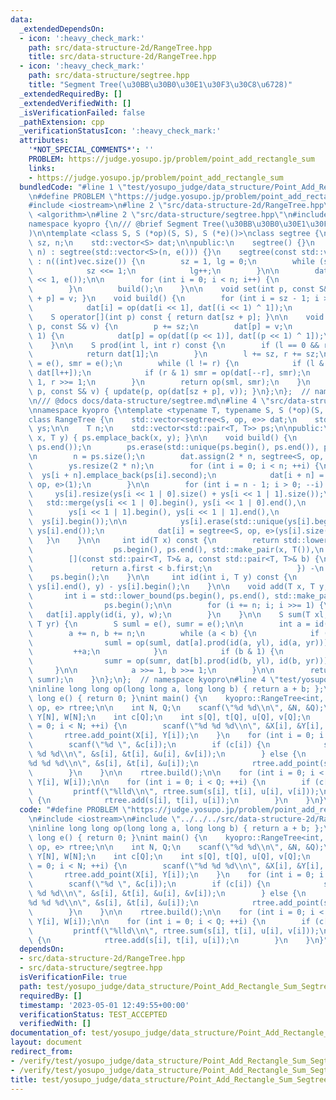 ```yaml
---
data:
  _extendedDependsOn:
  - icon: ':heavy_check_mark:'
    path: src/data-structure-2d/RangeTree.hpp
    title: src/data-structure-2d/RangeTree.hpp
  - icon: ':heavy_check_mark:'
    path: src/data-structure/segtree.hpp
    title: "Segment Tree(\u30BB\u30B0\u30E1\u30F3\u30C8\u6728)"
  _extendedRequiredBy: []
  _extendedVerifiedWith: []
  _isVerificationFailed: false
  _pathExtension: cpp
  _verificationStatusIcon: ':heavy_check_mark:'
  attributes:
    '*NOT_SPECIAL_COMMENTS*': ''
    PROBLEM: https://judge.yosupo.jp/problem/point_add_rectangle_sum
    links:
    - https://judge.yosupo.jp/problem/point_add_rectangle_sum
  bundledCode: "#line 1 \"test/yosupo_judge/data_structure/Point_Add_Rectangle_Sum_Segtree.test.cpp\"\
    \n#define PROBLEM \"https://judge.yosupo.jp/problem/point_add_rectangle_sum\"\n\
    #include <iostream>\n#line 2 \"src/data-structure-2d/RangeTree.hpp\"\n#include\
    \ <algorithm>\n#line 2 \"src/data-structure/segtree.hpp\"\n#include <vector>\n\
    namespace kyopro {\n/// @brief Segment Tree(\u30BB\u30B0\u30E1\u30F3\u30C8\u6728\
    )\n\ntemplate <class S, S (*op)(S, S), S (*e)()>\nclass segtree {\n    int lg,\
    \ sz, n;\n    std::vector<S> dat;\n\npublic:\n    segtree() {}\n    segtree(int\
    \ n) : segtree(std::vector<S>(n, e())) {}\n    segtree(const std::vector<S>& vec)\
    \ : n((int)vec.size()) {\n        sz = 1, lg = 0;\n        while (sz <= n) {\n\
    \            sz <<= 1;\n            lg++;\n        }\n\n        dat = std::vector<S>(sz\
    \ << 1, e());\n\n        for (int i = 0; i < n; i++) {\n            set(i, vec[i]);\n\
    \        }\n        build();\n    }\n\n    void set(int p, const S& v) { dat[sz\
    \ + p] = v; }\n    void build() {\n        for (int i = sz - 1; i > 0; i--) {\n\
    \            dat[i] = op(dat[i << 1], dat[(i << 1) ^ 1]);\n        }\n    }\n\
    \    S operator[](int p) const { return dat[sz + p]; }\n\n    void update(int\
    \ p, const S& v) {\n        p += sz;\n        dat[p] = v;\n        while (p >>=\
    \ 1) {\n            dat[p] = op(dat[(p << 1)], dat[(p << 1) ^ 1]);\n        }\n\
    \    }\n\n    S prod(int l, int r) const {\n        if (l == 0 && r == n) {\n\
    \            return dat[1];\n        }\n        l += sz, r += sz;\n        S sml\
    \ = e(), smr = e();\n        while (l != r) {\n            if (l & 1) sml = op(sml,\
    \ dat[l++]);\n            if (r & 1) smr = op(dat[--r], smr);\n            l >>=\
    \ 1, r >>= 1;\n        }\n        return op(sml, smr);\n    }\n    void apply(int\
    \ p, const S& v) { update(p, op(dat[sz + p], v)); }\n};\n};  // namespace kyopro\n\
    \n/// @docs docs/data-structure/segtree.md\n#line 4 \"src/data-structure-2d/RangeTree.hpp\"\
    \nnamespace kyopro {\ntemplate <typename T, typename S, S (*op)(S, S), S (*e)()>\n\
    class RangeTree {\n    std::vector<segtree<S, op, e>> dat;\n    std::vector<std::vector<T>>\
    \ ys;\n\n    T n;\n    std::vector<std::pair<T, T>> ps;\n\npublic:\n    void add_point(T\
    \ x, T y) { ps.emplace_back(x, y); }\n\n    void build() {\n        std::sort(ps.begin(),\
    \ ps.end());\n        ps.erase(std::unique(ps.begin(), ps.end()), ps.end());\n\
    \n        n = ps.size();\n        dat.assign(2 * n, segtree<S, op, e>());\n\n\
    \        ys.resize(2 * n);\n        for (int i = 0; i < n; ++i) {\n          \
    \  ys[i + n].emplace_back(ps[i].second);\n            dat[i + n] = segtree<S,\
    \ op, e>(1);\n        }\n\n        for (int i = n - 1; i > 0; --i) {\n       \
    \     ys[i].resize(ys[i << 1 | 0].size() + ys[i << 1 | 1].size());\n         \
    \   std::merge(ys[i << 1 | 0].begin(), ys[i << 1 | 0].end(),\n               \
    \        ys[i << 1 | 1].begin(), ys[i << 1 | 1].end(),\n                     \
    \  ys[i].begin());\n\n            ys[i].erase(std::unique(ys[i].begin(), ys[i].end()),\
    \ ys[i].end());\n            dat[i] = segtree<S, op, e>(ys[i].size());\n     \
    \   }\n    }\n\n     int id(T x) const {\n        return std::lower_bound(\n \
    \                  ps.begin(), ps.end(), std::make_pair(x, T()),\n           \
    \        [](const std::pair<T, T>& a, const std::pair<T, T>& b) {\n          \
    \             return a.first < b.first;\n                   }) -\n           \
    \    ps.begin();\n    }\n\n     int id(int i, T y) const {\n        return std::lower_bound(ys[i].begin(),\
    \ ys[i].end(), y) - ys[i].begin();\n    }\n\n    void add(T x, T y, S w) {\n \
    \       int i = std::lower_bound(ps.begin(), ps.end(), std::make_pair(x, y)) -\n\
    \                ps.begin();\n\n        for (i += n; i; i >>= 1) {\n         \
    \   dat[i].apply(id(i, y), w);\n        }\n    }\n\n    S sum(T xl, T yl, T xr,\
    \ T yr) {\n        S suml = e(), sumr = e();\n\n        int a = id(xl), b = id(xr);\n\
    \        a += n, b += n;\n        while (a < b) {\n            if (a & 1) {\n\
    \                suml = op(suml, dat[a].prod(id(a, yl), id(a, yr)));\n       \
    \         ++a;\n            }\n            if (b & 1) {\n                --b;\n\
    \                sumr = op(sumr, dat[b].prod(id(b, yl), id(b, yr)));\n       \
    \     }\n\n            a >>= 1, b >>= 1;\n        }\n\n        return op(suml,\
    \ sumr);\n    }\n};\n};  // namespace kyopro\n#line 4 \"test/yosupo_judge/data_structure/Point_Add_Rectangle_Sum_Segtree.test.cpp\"\
    \ninline long long op(long long a, long long b) { return a + b; };\ninline long\
    \ long e() { return 0; }\nint main() {\n    kyopro::RangeTree<int, long long,\
    \ op, e> rtree;\n\n    int N, Q;\n    scanf(\"%d %d\\n\", &N, &Q);\n    int X[N],\
    \ Y[N], W[N];\n    int c[Q];\n    int s[Q], t[Q], u[Q], v[Q];\n    for (int i\
    \ = 0; i < N; ++i) {\n        scanf(\"%d %d %d\\n\", &X[i], &Y[i], &W[i]);\n \
    \       rtree.add_point(X[i], Y[i]);\n    }\n    for (int i = 0; i < Q; ++i) {\n\
    \        scanf(\"%d \", &c[i]);\n        if (c[i]) {\n            scanf(\"%d %d\
    \ %d %d\\n\", &s[i], &t[i], &u[i], &v[i]);\n        } else {\n            scanf(\"\
    %d %d %d\\n\", &s[i], &t[i], &u[i]);\n            rtree.add_point(s[i], t[i]);\n\
    \        }\n    }\n\n    rtree.build();\n\n    for (int i = 0; i < N; ++i) rtree.add(X[i],\
    \ Y[i], W[i]);\n\n    for (int i = 0; i < Q; ++i) {\n        if (c[i]) {\n   \
    \         printf(\"%lld\\n\", rtree.sum(s[i], t[i], u[i], v[i]));\n        } else\
    \ {\n            rtree.add(s[i], t[i], u[i]);\n        }\n    }\n}\n"
  code: "#define PROBLEM \"https://judge.yosupo.jp/problem/point_add_rectangle_sum\"\
    \n#include <iostream>\n#include \"../../../src/data-structure-2d/RangeTree.hpp\"\
    \ninline long long op(long long a, long long b) { return a + b; };\ninline long\
    \ long e() { return 0; }\nint main() {\n    kyopro::RangeTree<int, long long,\
    \ op, e> rtree;\n\n    int N, Q;\n    scanf(\"%d %d\\n\", &N, &Q);\n    int X[N],\
    \ Y[N], W[N];\n    int c[Q];\n    int s[Q], t[Q], u[Q], v[Q];\n    for (int i\
    \ = 0; i < N; ++i) {\n        scanf(\"%d %d %d\\n\", &X[i], &Y[i], &W[i]);\n \
    \       rtree.add_point(X[i], Y[i]);\n    }\n    for (int i = 0; i < Q; ++i) {\n\
    \        scanf(\"%d \", &c[i]);\n        if (c[i]) {\n            scanf(\"%d %d\
    \ %d %d\\n\", &s[i], &t[i], &u[i], &v[i]);\n        } else {\n            scanf(\"\
    %d %d %d\\n\", &s[i], &t[i], &u[i]);\n            rtree.add_point(s[i], t[i]);\n\
    \        }\n    }\n\n    rtree.build();\n\n    for (int i = 0; i < N; ++i) rtree.add(X[i],\
    \ Y[i], W[i]);\n\n    for (int i = 0; i < Q; ++i) {\n        if (c[i]) {\n   \
    \         printf(\"%lld\\n\", rtree.sum(s[i], t[i], u[i], v[i]));\n        } else\
    \ {\n            rtree.add(s[i], t[i], u[i]);\n        }\n    }\n}"
  dependsOn:
  - src/data-structure-2d/RangeTree.hpp
  - src/data-structure/segtree.hpp
  isVerificationFile: true
  path: test/yosupo_judge/data_structure/Point_Add_Rectangle_Sum_Segtree.test.cpp
  requiredBy: []
  timestamp: '2023-05-01 12:49:55+00:00'
  verificationStatus: TEST_ACCEPTED
  verifiedWith: []
documentation_of: test/yosupo_judge/data_structure/Point_Add_Rectangle_Sum_Segtree.test.cpp
layout: document
redirect_from:
- /verify/test/yosupo_judge/data_structure/Point_Add_Rectangle_Sum_Segtree.test.cpp
- /verify/test/yosupo_judge/data_structure/Point_Add_Rectangle_Sum_Segtree.test.cpp.html
title: test/yosupo_judge/data_structure/Point_Add_Rectangle_Sum_Segtree.test.cpp
---
```

